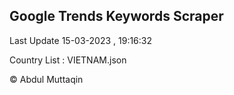 

## Google Trends Keywords Scraper 
 
Last Update 15-03-2023 , 19:16:32

Country List :
VIETNAM.json



© Abdul Muttaqin 
